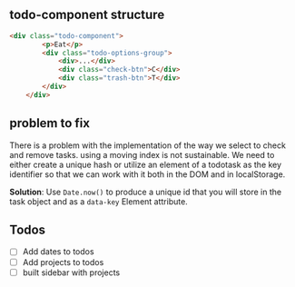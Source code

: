 ## todo-component structure

```HTML
<div class="todo-component">
        <p>Eat</p>
        <div class="todo-options-group">
            <div>...</div>
            <div class="check-btn">C</div>
            <div class="trash-btn">T</div>
        </div>
    </div>
```
## problem to fix
There is a problem with the implementation of the way we select to check and remove tasks.
using a moving index is not sustainable. We need to either create a unique hash or 
utilize an element of a todotask as the key identifier so that we can work with it both in the DOM
and in localStorage.

**Solution**: Use `Date.now()` to produce a unique id that you will store in the task object
and as a `data-key` Element attribute.

## Todos
- [ ] Add dates to todos
- [ ] Add projects to todos
- [ ] built sidebar with projects